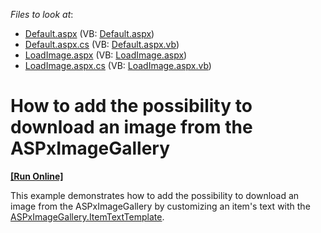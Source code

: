 <!-- default file list -->
*Files to look at*:

* [Default.aspx](./CS/WebSite/Default.aspx) (VB: [Default.aspx](./VB/WebSite/Default.aspx))
* [Default.aspx.cs](./CS/WebSite/Default.aspx.cs) (VB: [Default.aspx.vb](./VB/WebSite/Default.aspx.vb))
* [LoadImage.aspx](./CS/WebSite/LoadImage.aspx) (VB: [LoadImage.aspx](./VB/WebSite/LoadImage.aspx))
* [LoadImage.aspx.cs](./CS/WebSite/LoadImage.aspx.cs) (VB: [LoadImage.aspx.vb](./VB/WebSite/LoadImage.aspx.vb))
<!-- default file list end -->
# How to add the possibility to download an image from the ASPxImageGallery
<!-- run online -->
**[[Run Online]](https://codecentral.devexpress.com/e4969/)**
<!-- run online end -->


<p>This example demonstrates how  to add the possibility to download an image from the ASPxImageGallery by customizing an item's text with the <a href="http://documentation.devexpress.com/#AspNet/DevExpressWebASPxImageGalleryASPxImageGallery_ItemTextTemplatetopic"><u>ASPxImageGallery.ItemTextTemplate</u></a>.</p>

<br/>


